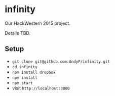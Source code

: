 # infinity
Our HackWestern 2015 project.

Details TBD.

Setup
---

* `git clone git@github.com:AndyF/infinity.git`
* `cd infinity`
* `npm install dropbox`
* `npm install`
* `npm start`
* visit `http://localhost:3000`